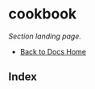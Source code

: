 # cookbook

_Section landing page._

- [Back to Docs Home](../README.md)

<!-- AUTO-INDEX:BEGIN -->

## Index


<!-- AUTO-INDEX:END -->

